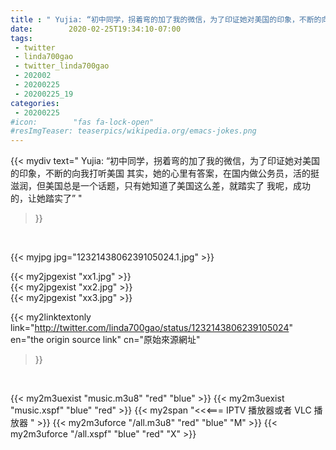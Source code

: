 ```yaml
---
title : " Yujia: “初中同学，拐着弯的加了我的微信，为了印证她对美国的印象，不断的向我打听美国&#10;其实，她的心里有答案，在国内做公务员，活的挺滋润，但美国总是一个话题，只有她知道了美国这么差，就踏实了&#10;我呢，成功的，让她踏实了”  "
date:        2020-02-25T19:34:10-07:00
tags:
 - twitter
 - linda700gao
 - twitter_linda700gao
 - 202002
 - 20200225
 - 20200225_19
categories:
 - 20200225
#icon:        "fas fa-lock-open"
#resImgTeaser: teaserpics/wikipedia.org/emacs-jokes.png
---
```


{{< mydiv text=" Yujia: “初中同学，拐着弯的加了我的微信，为了印证她对美国的印象，不断的向我打听美国&#10;其实，她的心里有答案，在国内做公务员，活的挺滋润，但美国总是一个话题，只有她知道了美国这么差，就踏实了&#10;我呢，成功的，让她踏实了”  "
>}}
<br>


 {{< myjpg jpg="1232143806239105024.1.jpg" >}}<br> 

{{< my2jpgexist "xx1.jpg" >}}<br>
{{< my2jpgexist "xx2.jpg" >}}<br>
{{< my2jpgexist "xx3.jpg" >}}<br>


{{< my2linktextonly link="http://twitter.com/linda700gao/status/1232143806239105024"
en="the origin source link" cn="原始來源網址"
>}}


<br>

{{< my2m3uexist "music.m3u8" "red"  "blue" >}} {{< my2m3uexist "music.xspf" "blue" "red"  >}} {{< my2span "<<<=== IPTV 播放器或者 VLC 播放器 " >}} {{< my2m3uforce "/all.m3u8" "red"  "blue" "M" >}} {{< my2m3uforce "/all.xspf" "blue" "red"  "X" >}} 
